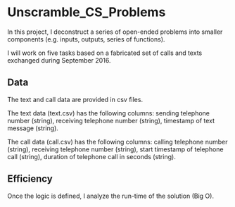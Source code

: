 # Unscramble_CS_Problems

In this project, I deconstruct a series of open-ended problems into smaller components (e.g. inputs, outputs, series of functions).  

I will work on five tasks based on a fabricated set of calls and texts exchanged during September 2016.

## Data

The text and call data are provided in csv files.

The text data (text.csv) has the following columns: sending telephone number (string), receiving telephone number (string), timestamp of text message (string).  

The call data (call.csv) has the following columns: calling telephone number (string), receiving telephone number (string), start timestamp of telephone call (string), duration of telephone call in seconds (string).

## Efficiency

Once the logic is defined, I analyze the run-time of the solution (Big O).
